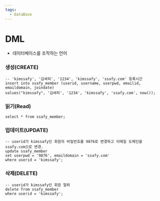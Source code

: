 ```yaml
---
tags:
  - DataBase
---
```


# DML

- 데이터베이스를 조작하는 언어

### 생성(CREATE) 

```mysql
-- 'kimssafy', '김싸피', '1234', 'kimssafy', 'ssafy.com' 등록시간
insert into ssafy_member (userid, username, userpwd, emailid, emaildomain, joindate)
values("kimssafy", '김싸피', '1234', 'kimssafy', 'ssafy.com', now());

```

### 읽기(Read)

```mysql
select * from ssafy_member;
```

### 업데이트(UPDATE)

```mysql
-- userid가 kimssafy인 회원의 비밀번호를 9876로 변경하고 이메일 도메인을 ssafy.com으로 변경.
update ssafy_member
set userpwd = '9876', emaildomain = 'ssafy.com'
where userid = 'kimssafy';

```

### 삭제(DELETE)

```mysql
-- userid가 kimssafy인 회원 탈퇴
delete from ssafy_member
where userid = 'kimssafy';

```

